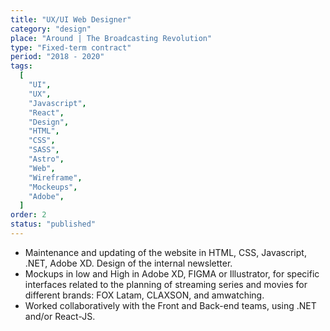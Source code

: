 ```yaml
---
title: "UX/UI Web Designer"
category: "design"
place: "Around | The Broadcasting Revolution"
type: "Fixed-term contract"
period: "2018 - 2020"
tags:
  [
    "UI",
    "UX",
    "Javascript",
    "React",
    "Design",
    "HTML",
    "CSS",
    "SASS",
    "Astro",
    "Web",
    "Wireframe",
    "Mockeups",
    "Adobe",
  ]
order: 2
status: "published"
---
```


<ul>
<li> Maintenance and updating of the website in HTML, CSS, Javascript, .NET, Adobe XD. Design of the internal newsletter.</li>
<li> Mockups in low and High in Adobe XD, FIGMA or Illustrator, for specific interfaces related to the planning of streaming series and movies for different brands: FOX Latam, CLAXSON, and amwatching.</li>
<li> Worked collaboratively with the Front and Back-end teams, using .NET and/or React-JS.</li>
</ul>
